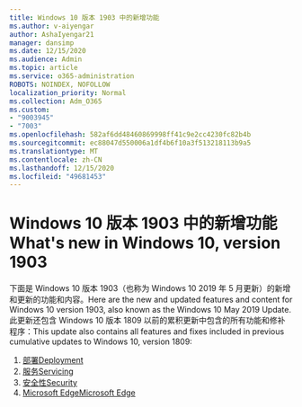 ```yaml
---
title: Windows 10 版本 1903 中的新增功能
ms.author: v-aiyengar
author: AshaIyengar21
manager: dansimp
ms.date: 12/15/2020
ms.audience: Admin
ms.topic: article
ms.service: o365-administration
ROBOTS: NOINDEX, NOFOLLOW
localization_priority: Normal
ms.collection: Adm_O365
ms.custom:
- "9003945"
- "7003"
ms.openlocfilehash: 582af6dd48460869998ff41c9e2cc4230fc82b4b
ms.sourcegitcommit: ec88047d550006a1df4b6f10a3f513218113b9a5
ms.translationtype: MT
ms.contentlocale: zh-CN
ms.lasthandoff: 12/15/2020
ms.locfileid: "49681453"
---
```

# <a name="whats-new-in-windows-10-version-1903"></a><span data-ttu-id="89289-102">Windows 10 版本 1903 中的新增功能</span><span class="sxs-lookup"><span data-stu-id="89289-102">What's new in Windows 10, version 1903</span></span>

<span data-ttu-id="89289-103">下面是 Windows 10 版本 1903（也称为 Windows 10 2019 年 5 月更新）的新增和更新的功能和内容。</span><span class="sxs-lookup"><span data-stu-id="89289-103">Here are the new and updated features and content for Windows 10 version 1903, also known as the Windows 10 May 2019 Update.</span></span> <span data-ttu-id="89289-104">此更新还包含 Windows 10 版本 1809 以前的累积更新中包含的所有功能和修补程序：</span><span class="sxs-lookup"><span data-stu-id="89289-104">This update also contains all features and fixes included in previous cumulative updates to Windows 10, version 1809:</span></span>

1. [<span data-ttu-id="89289-105">部署</span><span class="sxs-lookup"><span data-stu-id="89289-105">Deployment</span></span>](https://go.microsoft.com/fwlink/?linkid=2114296)
1. [<span data-ttu-id="89289-106">服务</span><span class="sxs-lookup"><span data-stu-id="89289-106">Servicing</span></span>](https://go.microsoft.com/fwlink/?linkid=2114493)
1. [<span data-ttu-id="89289-107">安全性</span><span class="sxs-lookup"><span data-stu-id="89289-107">Security</span></span>](https://go.microsoft.com/fwlink/?linkid=2114297)
1. [<span data-ttu-id="89289-108">Microsoft Edge</span><span class="sxs-lookup"><span data-stu-id="89289-108">Microsoft Edge</span></span>](https://go.microsoft.com/fwlink/?linkid=2114298)

